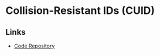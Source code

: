 # Collision-Resistant IDs (CUID)

## Links

- [Code Repository](https://github.com/paralleldrive/cuid)
